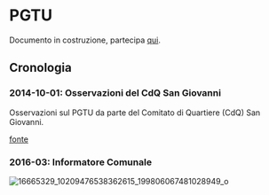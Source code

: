 # PGTU

Documento in costruzione, partecipa [qui](https://github.com/open-comune/conosci-desio/issues/9).

## Cronologia

### 2014-10-01: Osservazioni del CdQ San Giovanni

Osservazioni sul PGTU da parte del Comitato di Quartiere (CdQ) San Giovanni.

[fonte](http://blog.libero.it/sangiovannidesio/12972279.html)

### 2016-03: Informatore Comunale

![16665329_10209476538362615_199806067481028949_o](https://cloud.githubusercontent.com/assets/21038/22793164/54e7a20a-eeef-11e6-9f6d-75151e9d3924.jpg)
